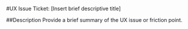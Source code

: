 #UX Issue Ticket: [Insert brief descriptive title]

##Description
Provide a brief summary of the UX issue or friction point. 
